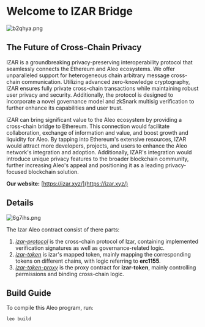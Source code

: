 # Welcome to IZAR Bridge

![b2qhya.png](https://files.catbox.moe/b2qhya.png)

## The Future of Cross-Chain Privacy

IZAR is a groundbreaking privacy-preserving interoperability protocol that seamlessly connects the Ethereum and Aleo ecosystems. We offer unparalleled support for heterogeneous chain arbitrary message cross-chain communication. Utilizing advanced zero-knowledge cryptography, IZAR ensures fully private cross-chain transactions while maintaining robust user privacy and security. Additionally, the protocol is designed to incorporate a novel governance model and zkSnark multisig verification to further enhance its capabilities and user trust.

IZAR can bring significant value to the Aleo ecosystem by providing a cross-chain bridge to Ethereum. This connection would facilitate collaboration, exchange of information and value, and boost growth and liquidity for Aleo. By tapping into Ethereum's extensive resources, IZAR would attract more developers, projects, and users to enhance the Aleo network's integration and adoption. Additionally, IZAR's integration would introduce unique privacy features to the broader blockchain community, further increasing Aleo's appeal and positioning it as a leading privacy-focused blockchain solution.

**Our website:** [https://izar.xyz/](https://izar.xyz/)

## Details

![6g7ihs.png](https://files.catbox.moe/6g7ihs.png)

The Izar Aleo contract consist of there parts:

1. [*izar-protocol*](https://github.com/izar-bridge/aleo-contracts/tree/master/imports/izar_protocol_v1.leo) is the cross-chain protocol of Izar, containing implemented verification signatures as well as governance-related logic.
2. [*izar-token*](https://github.com/izar-bridge/aleo-contracts/tree/master/imports/izar_token.leo) is izar's mapped token, mainly mapping the corresponding tokens on different chains, with logic referring to **erc1155**.
3. [*izar-token-proxy*](https://github.com/izar-bridge/aleo-contracts/tree/master/src/main.leo) is the proxy contract for **izar-token**, mainly controlling permissions and binding cross-chain logic.

## Build Guide

To compile this Aleo program, run:

```bash
leo build
```


